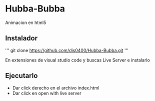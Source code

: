 # Hubba-Bubba
Animacion en html5

## Instalador
'''
git clone https://github.com/dis0400/Hubba-Bubba.git
'''

En extensiones de visual studio code y buscas Live Server e instalarlo

## Ejecutarlo
- Dar click derecho en el archivo index.html
- Dar click en open with live server
